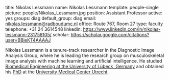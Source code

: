 title: Nikolas Lessmann
name: Nikolas Lessmann
template: people-single
picture: people/Nikolas_Lessmann.jpg
position: Assistant Professor
active: yes
groups: diag
default_group: diag
email: nikolas.lessmann@radboudumc.nl
office: Route 767, Room 27
type: faculty
telephone: +31 24 3614548
linkedin: https://www.linkedin.com/in/nikolas-lessmann-231758105/
scholar: https://scholar.google.com/citations?user=BBieKT4AAAAJ

Nikolas Lessmann is a tenure-track researcher in the Diagnostic Image Analysis Group, where he is leading the research group on musculoskeletal image analysis with machine learning and artificial intelligence. He studied [Biomedical Engineering at the University of Lübeck, Germany](https://www.uni-luebeck.de/en/studies/degree-programmes/medical-engineering-science.html) and obtained his [PhD](/publications/less19b) at the [University Medical Center Utrecht](https://www.isi.uu.nl/).
